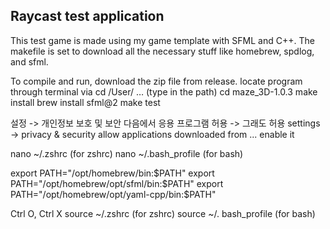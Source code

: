 
## Raycast test application

This test game is made using my game template with SFML and C++. The makefile is set to download all the necessary stuff like homebrew, spdlog, and sfml. 

To compile and run, download the zip file from release.
locate program through terminal via
cd /User/ … (type in the path)
cd maze_3D-1.0.3
make install
brew install sfml@2
make test

설정 -> 개인정보 보호 및 보안
다음에서 응용 프로그램 허용 -> 그래도 허용
settings -> privacy & security
allow applications downloaded from ... enable it

nano ~/.zshrc (for zshrc)
nano ~/.bash_profile (for bash)

export PATH="/opt/homebrew/bin:$PATH"
export PATH="/opt/homebrew/opt/sfml/bin:$PATH"
export PATH="/opt/homebrew/opt/yaml-cpp/bin:$PATH"

Ctrl O, Ctrl X
source ~/.zshrc (for zshrc)
source ~/. bash_profile (for bash)
